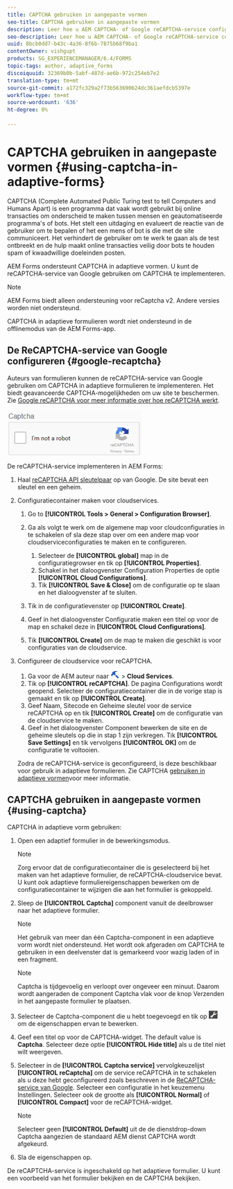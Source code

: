 ```yaml
---
title: CAPTCHA gebruiken in aangepaste vormen
seo-title: CAPTCHA gebruiken in aangepaste vormen
description: Leer hoe u AEM CAPTCHA- of Google reCAPTCHA-service configureert in adaptieve formulieren.
seo-description: Leer hoe u AEM CAPTCHA- of Google reCAPTCHA-service configureert in adaptieve formulieren.
uuid: 8bcb0dd7-b43c-4a36-8f6b-7875b68f9ba1
contentOwner: vishgupt
products: SG_EXPERIENCEMANAGER/6.4/FORMS
topic-tags: author, adaptive_forms
discoiquuid: 32369b0b-5abf-487d-ae6b-972c254eb7e2
translation-type: tm+mt
source-git-commit: a172fc329a2f73b563690624dc361aefdcb5397e
workflow-type: tm+mt
source-wordcount: '636'
ht-degree: 0%

---
```



# CAPTCHA gebruiken in aangepaste vormen {#using-captcha-in-adaptive-forms}

CAPTCHA (Complete Automated Public Turing test to tell Computers and Humans Apart) is een programma dat vaak wordt gebruikt bij online transacties om onderscheid te maken tussen mensen en geautomatiseerde programma&#39;s of bots. Het stelt een uitdaging en evalueert de reactie van de gebruiker om te bepalen of het een mens of bot is die met de site communiceert. Het verhindert de gebruiker om te werk te gaan als de test ontbreekt en de hulp maakt online transacties veilig door bots te houden spam of kwaadwillige doeleinden posten.

AEM Forms ondersteunt CAPTCHA in adaptieve vormen. U kunt de reCAPTCHA-service van Google gebruiken om CAPTCHA te implementeren.

>[!NOTE]
>
>AEM Forms biedt alleen ondersteuning voor reCaptcha v2. Andere versies worden niet ondersteund.
>
>CAPTCHA in adaptieve formulieren wordt niet ondersteund in de offlinemodus van de AEM Forms-app.

## De ReCAPTCHA-service van Google configureren {#google-recaptcha}

Auteurs van formulieren kunnen de reCAPTCHA-service van Google gebruiken om CAPTCHA in adaptieve formulieren te implementeren. Het biedt geavanceerde CAPTCHA-mogelijkheden om uw site te beschermen. Zie [Google reCAPTCHA voor meer informatie over hoe reCAPTCHA werkt](https://developers.google.com/recaptcha/).

![recaptcha](assets/recaptcha.png)

De reCAPTCHA-service implementeren in AEM Forms:

1. Haal [reCAPTCHA API sleutelpaar](https://www.google.com/recaptcha/admin) op van Google. De site bevat een sleutel en een geheim.
1. Configuratiecontainer maken voor cloudservices.

   1. Go to **[!UICONTROL Tools > General > Configuration Browser]**.
   1. Ga als volgt te werk om de algemene map voor cloudconfiguraties in te schakelen of sla deze stap over om een andere map voor cloudserviceconfiguraties te maken en te configureren.

      1. Selecteer de **[!UICONTROL global]** map in de configuratiegrowser en tik op **[!UICONTROL Properties]**.
      1. Schakel in het dialoogvenster Configuration Properties de optie **[!UICONTROL Cloud Configurations]**.
      1. Tik **[!UICONTROL Save & Close]** om de configuratie op te slaan en het dialoogvenster af te sluiten.
   1. Tik in de configuratievenster op **[!UICONTROL Create]**.
   1. Geef in het dialoogvenster Configuratie maken een titel op voor de map en schakel deze in **[!UICONTROL Cloud Configurations]**.
   1. Tik **[!UICONTROL Create]** om de map te maken die geschikt is voor configuraties van de cloudservice.


1. Configureer de cloudservice voor reCAPTCHA.

   1. Ga voor de AEM auteur naar ![Gereedschappen](assets/tools.png) > **Cloud Services**.
   1. Tik op **[!UICONTROL reCAPTCHA]**. De pagina Configurations wordt geopend. Selecteer de configuratiecontainer die in de vorige stap is gemaakt en tik op **[!UICONTROL Create]**.
   1. Geef Naam, Sitecode en Geheime sleutel voor de service reCAPTCHA op en tik **[!UICONTROL Create]** om de configuratie van de cloudservice te maken.
   1. Geef in het dialoogvenster Component bewerken de site en de geheime sleutels op die in stap 1 zijn verkregen. Tik **[!UICONTROL Save Settings]** en tik vervolgens **[!UICONTROL OK]** om de configuratie te voltooien.

   Zodra de reCAPTCHA-service is geconfigureerd, is deze beschikbaar voor gebruik in adaptieve formulieren. Zie CAPTCHA [gebruiken in adaptieve vormen](#using-captcha)voor meer informatie.

## CAPTCHA gebruiken in aangepaste vormen {#using-captcha}

CAPTCHA in adaptieve vorm gebruiken:

1. Open een adaptief formulier in de bewerkingsmodus.

   >[!NOTE]
   >
   >Zorg ervoor dat de configuratiecontainer die is geselecteerd bij het maken van het adaptieve formulier, de reCAPTCHA-cloudservice bevat. U kunt ook adaptieve formuliereigenschappen bewerken om de configuratiecontainer te wijzigen die aan het formulier is gekoppeld.

1. Sleep de **[!UICONTROL Captcha]** component vanuit de deelbrowser naar het adaptieve formulier.

   >[!NOTE]
   >
   >Het gebruik van meer dan één Captcha-component in een adaptieve vorm wordt niet ondersteund. Het wordt ook afgeraden om CAPTCHA te gebruiken in een deelvenster dat is gemarkeerd voor wazig laden of in een fragment.

   >[!NOTE]
   >
   >Captcha is tijdgevoelig en verloopt over ongeveer een minuut. Daarom wordt aangeraden de component Captcha vlak voor de knop Verzenden in het aangepaste formulier te plaatsen.

1. Selecteer de Captcha-component die u hebt toegevoegd en tik op ![cmp](assets/cmppr.png) om de eigenschappen ervan te bewerken.
1. Geef een titel op voor de CAPTCHA-widget. The default value is **Captcha**. Selecteer deze optie **[!UICONTROL Hide title]** als u de titel niet wilt weergeven.
1. Selecteer in de **[!UICONTROL Captcha service]** vervolgkeuzelijst **[!UICONTROL reCaptcha]** om de service reCAPTCHA in te schakelen als u deze hebt geconfigureerd zoals beschreven in de [ReCAPTCHA-service van Google](#google-recaptcha). Selecteer een configuratie in het keuzemenu Instellingen. Selecteer ook de grootte als **[!UICONTROL Normal]** of **[!UICONTROL Compact]** voor de reCAPTCHA-widget.

   >[!NOTE]
   >
   >Selecteer geen **[!UICONTROL Default]** uit de de dienstdrop-down Captcha aangezien de standaard AEM dienst CAPTCHA wordt afgekeurd.

1. Sla de eigenschappen op.

De reCAPTCHA-service is ingeschakeld op het adaptieve formulier. U kunt een voorbeeld van het formulier bekijken en de CAPTCHA bekijken.
